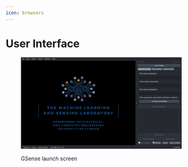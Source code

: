 ```yaml
---
icon: browsers
---
```


# User Interface

<figure><img src="../../.gitbook/assets/image (16).png" alt=""><figcaption><p>GSense launch screen</p></figcaption></figure>
